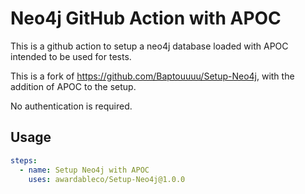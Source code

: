 # Neo4j GitHub Action with APOC

This is a github action to setup a neo4j database loaded with APOC intended to be used for tests.

This is a fork of https://github.com/Baptouuuu/Setup-Neo4j, with the addition of APOC to the setup.

No authentication is required. 

## Usage

```yml
steps:
  - name: Setup Neo4j with APOC
    uses: awardableco/Setup-Neo4j@1.0.0
```
